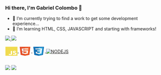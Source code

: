 ### Hi there, I'm Gabriel Colombo 👋

- 🔭 I’m currently trying to find a work to get some development experience...
- 🌱 I’m learning HTML, CSS, JAVASCRIPT and starting with frameworks!

<div>
  <a href="https://github.com/gabrielcfs1">
  <img height="150em" src="https://github-readme-stats.vercel.app/api?username=gabrielcfs1&show_icons=true&theme=dark&include_all_commits=true&count_private=true"/>
  <img height="149em" src="https://github-readme-stats.vercel.app/api/top-langs/?username=gabrielcfs1&layout=compact&langs_count=7&theme=dark"/>
</div>
<div style="display: inline_block"><br>
  <img align="center" alt="JS" height="30" width="40" src="https://raw.githubusercontent.com/devicons/devicon/master/icons/javascript/javascript-plain.svg">
  <img align="center" alt="HTML" height="30" width="40" src="https://raw.githubusercontent.com/devicons/devicon/master/icons/html5/html5-original.svg">
  <img align="center" alt="CSS" height="30" width="40" src="https://raw.githubusercontent.com/devicons/devicon/master/icons/css3/css3-original.svg">
  <img align="center" alt="NODEJS" height="80" width="90" src="https://cdn.jsdelivr.net/gh/devicons/devicon/icons/nodejs/nodejs-original-wordmark.svg">

  <!-- <img align="center" alt="NODEJS" height="90" width="100" src="https://cdn.jsdelivr.net/gh/devicons/devicon/icons/nodejs/nodejs-original-wordmark.svg">
  <img align="center" alt="MYSQL" height="90" width="100" src="https://cdn.jsdelivr.net/gh/devicons/devicon/icons/mysql/mysql-original-wordmark.svg">
</div> -->

##

<div>
  <a href="https://www.linkedin.com/in/gabriel-c-2b701a198/" target="_blank"><img src="https://img.shields.io/badge/-LinkedIn-%230077B5?style=for-the-badge&logo=linkedin&logoColor=white" target="_blank"></a> 
  <a href = "mailto:colombogabriel00@gmail.com"><img src="https://img.shields.io/badge/-Gmail-%23333?style=for-the-badge&logo=gmail&logoColor=white" target="_blank"></a>
</div>

